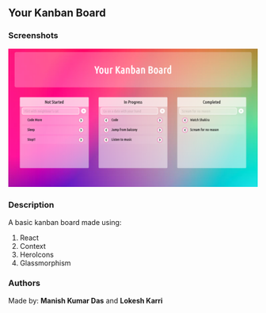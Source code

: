## Your Kanban Board

### Screenshots

![](./public/ss1.png)

### Description

A basic kanban board made using:

1. React
1. Context
1. HeroIcons
1. Glassmorphism

### Authors

Made by: **Manish Kumar Das** and **Lokesh Karri**
